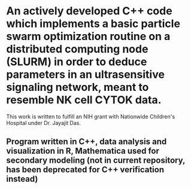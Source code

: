 # An actively developed C++ code which implements a basic particle swarm optimization routine on a distributed computing node (SLURM) in order to deduce parameters in an ultrasensitive signaling network, meant to resemble NK cell CYTOK data.
This work is written to fulfill an NIH grant with Nationwide Children's Hospital under Dr. Jayajit Das. 
## Program written in C++, data analysis and visualization in R, Mathematica used for secondary modeling (not in current repository, has been deprecated for C++ verification instead)